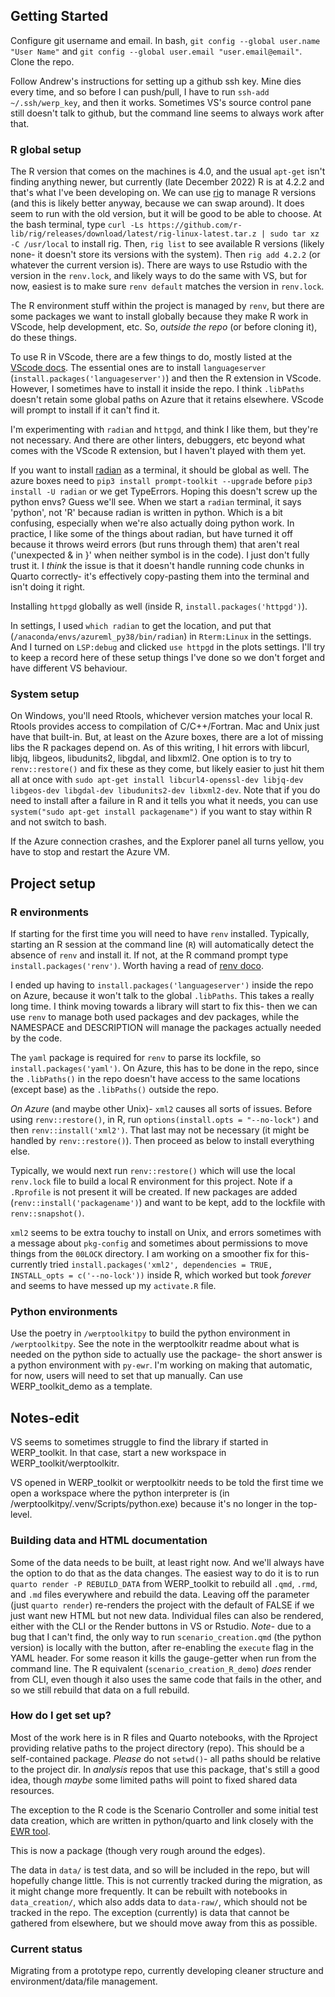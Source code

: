 ## Getting Started

Configure git username and email. In bash, `git config --global user.name "User Name"` and `git config --global user.email "user.email@email"`. 
Clone the repo.

Follow Andrew's instructions for setting up a github ssh key. Mine dies every time, and so before I can push/pull, I have to run `ssh-add ~/.ssh/werp_key`, and then it works. Sometimes VS's source control pane still doesn't talk to github, but the command line seems to always work after that.

### R global setup
The R version that comes on the machines is 4.0, and the usual `apt-get` isn't finding anything newer, but currently (late December 2022) R is at 4.2.2 and that's what I've been developing on. We can use [rig](https://github.com/r-lib/rig) to manage R versions (and this is likely better anyway, because we can swap around). It does seem to run with the old version, but it will be good to be able to choose. At the bash terminal, type `curl -Ls https://github.com/r-lib/rig/releases/download/latest/rig-linux-latest.tar.z | sudo tar xz -C /usr/local` to install rig. Then, `rig list` to see available R versions (likely none- it doesn't store its versions with the system). Then `rig add 4.2.2` (or whatever the current version is). There are ways to use Rstudio with the version in the `renv.lock`, and likely ways to do the same with VS, but for now, easiest is to make sure `renv default` matches the version in `renv.lock`.

The R environment stuff within the project is managed by `renv`, but there are some packages we want to install globally because they make R work in VScode, help development, etc. So, *outside the repo* (or before cloning it), do these things. 

To use R in VScode, there are a few things to do, mostly listed at the [VScode docs](https://code.visualstudio.com/docs/languages/r). The essential ones are to install `languageserver` (`install.packages('languageserver')`) and then the R extension in VScode. However, I sometimes have to install it inside the repo. I think `.libPaths` doesn't retain some global paths on Azure that it retains elsewhere. VScode will prompt to install if it can't find it.

I'm experimenting with `radian` and `httpgd`, and think I like them, but they're not necessary. And there are other linters, debuggers, etc beyond what comes with the VScode R extension, but I haven't played with them yet.

If you want to install [radian](github.com/randy3k/radian) as a terminal, it should be global as well. The azure boxes need to `pip3 install prompt-toolkit --upgrade` before `pip3 install -U radian` or we get TypeErrors. Hoping this doesn't screw up the python envs? Guess we'll see. When we start a `radian` terminal, it says 'python', not 'R' because radian is written in python. Which is a bit confusing, especially when we're also actually doing python work. In practice, I like some of the things about radian, but have turned it off because it throws weird errors (but runs through them) that aren't real ('unexpected & in }' when neither symbol is in the code). I just don't fully trust it. I *think* the issue is that it doesn't handle running code chunks in Quarto correctly- it's effectively copy-pasting them into the terminal and isn't doing it right.

Installing `httpgd` globally as well (inside R, `install.packages('httpgd')`).

In settings, I used `which radian` to get the location, and put that (`/anaconda/envs/azureml_py38/bin/radian`) in `Rterm:Linux` in the settings. And I turned on `LSP:debug` and clicked `use httpgd` in the plots settings. I'll try to keep a record here of these setup things I've done so we don't forget and have different VS behaviour.

### System setup
On Windows, you'll need Rtools, whichever version matches your local R. Rtools provides access to compilation of C/C++/Fortran. Mac and Unix just have that built-in. But, at least on the Azure boxes, there are a lot of missing libs the R packages depend on. As of this writing, I hit errors with libcurl, libjq, libgeos, libudunits2, libgdal, and libxml2. One option is to try to `renv::restore()` and fix these as they come, but likely easier to just hit them all at once with `sudo apt-get install libcurl4-openssl-dev libjq-dev libgeos-dev libgdal-dev libudunits2-dev libxml2-dev`. Note that if you do need to install after a failure in R and it tells you what it needs, you can use `system("sudo apt-get install packagename")` if you want to stay within R and not switch to bash.

If the Azure connection crashes, and the Explorer panel all turns yellow, you have to stop and restart the Azure VM. 

## Project setup

### R environments
If starting for the first time you will need to have `renv` installed. Typically, starting an R session at the command line (`R`) will automatically detect the absence of `renv` and install it. If not, at the R command prompt type `install.packages('renv')`.  Worth having a read of [renv doco](https://rstudio.github.io/renv/).

I ended up having to `install.packages('languageserver')` inside the repo on Azure, because it won't talk to the global `.libPaths`. This takes a really long time. I think moving towards a library will start to fix this- then we can use `renv` to manage both used packages and dev packages, while the NAMESPACE and DESCRIPTION will manage the packages actually needed by the code.

The `yaml` package is required for `renv` to parse its lockfile, so `install.packages('yaml')`. On Azure, this has to be done in the repo, since the `.libPaths()` in the repo doesn't have access to the same locations (except base) as the `.libPaths()` outside the repo.

*On Azure* (and maybe other Unix)- `xml2` causes all sorts of issues. Before using `renv::restore()`, in R, run `options(install.opts = "--no-lock")` and then `renv::install('xml2')`. That last may not be necessary (it might be handled by `renv::restore()`). Then proceed as below to install everything else.

Typically, we would next run `renv::restore()` which will use the local `renv.lock` file to build a local R environment for this project. Note if a `.Rprofile` is not present it will be created. If new packages are added (`renv::install('packagename')`) and want to be kept, add to the lockfile with `renv::snapshot()`.

`xml2` seems to be extra touchy to install on Unix, and errors sometimes with a message about `pkg-config` and sometimes about permissions to move things from the `00LOCK` directory. I am working on a smoother fix for this- currently tried `install.packages('xml2', dependencies = TRUE, INSTALL_opts = c('--no-lock'))` inside R, which worked but took *forever* and seems to have messed up my `activate.R` file.

### Python environments
Use the poetry in `/werptoolkitpy` to build the python environment in `/werptoolkitpy`. See the note in the werptoolkitr readme about what is needed on the python side to actually use the package- the short answer is a python environment with `py-ewr`. I'm working on making that automatic, for now, users will need to set that up manually. Can use WERP_toolkit_demo as a template.

## Notes-edit
VS seems to sometimes struggle to find the library if started in WERP_toolkit. In that case, start a new workspace in WERP_toolkit/werptoolkitr. 

VS opened in WERP_toolkit or werptoolkitr needs to be told the first time we open a workspace where the python interpreter is (in /werptoolkitpy/.venv/Scripts/python.exe) because it's no longer in the top-level.

### Building data and HTML documentation
Some of the data needs to be built, at least right now. And we'll always have the option to do that as the data changes. The easiest way to do it is to run `quarto render -P REBUILD_DATA` from WERP_toolkit to rebuild all `.qmd`, `.rmd`, and `.md` files everywhere and rebuild the data. Leaving off the parameter (just `quarto render`) re-renders the project with the default of FALSE if we just want new HTML but not new data. Individual files can also be rendered, either with the CLI or the Render buttons in VS or Rstudio. *Note*- due to a bug that I can't find, the only way to run `scenario_creation.qmd` (the python version) is locally with the button, after re-enabling the `execute` flag in the YAML header. For some reason it kills the gauge-getter when run from the command line. The R equivalent (`scenario_creation_R_demo`) *does* render from CLI, even though it also uses the same code that fails in the other, and so we still rebuild that data on a full rebuild.


### How do I get set up? ###

Most of the work here is in R files and Quarto notebooks, with the Rproject providing relative paths to the project directory (repo). This should be a self-contained package. *Please* do not `setwd()`- all paths should be relative to the project dir. In *analysis* repos that use this package, that's still a good idea, though *maybe* some limited paths will point to fixed shared data resources.

The exception to the R code is the Scenario Controller and some initial test data creation, which are written in python/quarto and link closely with the [EWR tool](https://github.com/MDBAuth/EWR_tool).

This is now a package (though very rough around the edges).

The data in `data/` is test data, and so will be included in the repo, but will hopefully change little. This is not currently tracked during the migration, as it might change more frequently. It can be rebuilt with notebooks in `data_creation/`, which also adds data to `data-raw/`, which should not be tracked in the repo. The exception (currently) is data that cannot be gathered from elsewhere, but we should move away from this as possible.

### Current status
Migrating from a prototype repo, currently developing cleaner structure and environment/data/file management.
